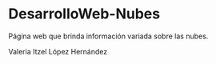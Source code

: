 # DesarrolloWeb-Nubes
Página web que brinda información variada sobre las nubes.

Valeria Itzel López Hernández
